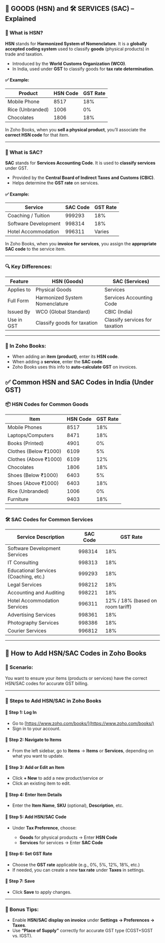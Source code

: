 ## 🛒 GOODS (HSN) and 🛠️ SERVICES (SAC) – Explained

### 🔹 What is HSN?

**HSN** stands for **Harmonized System of Nomenclature**.
It is a **globally accepted coding system** used to classify **goods** (physical products) in trade and taxation.

* Introduced by the **World Customs Organization (WCO)**.
* In India, used under **GST** to classify goods for **tax rate determination**.

#### ✅ Example:

| Product          | HSN Code | GST Rate |
| ---------------- | -------- | -------- |
| Mobile Phone     | 8517     | 18%      |
| Rice (Unbranded) | 1006     | 0%       |
| Chocolates       | 1806     | 18%      |

In Zoho Books, when you **sell a physical product**, you’ll associate the **correct HSN code** for that item.

---

### 🔹 What is SAC?

**SAC** stands for **Services Accounting Code**.
It is used to **classify services** under GST.

* Provided by the **Central Board of Indirect Taxes and Customs (CBIC)**.
* Helps determine the **GST rate** on services.

#### ✅ Example:

| Service              | SAC Code | GST Rate |
| -------------------- | -------- | -------- |
| Coaching / Tuition   | 999293   | 18%      |
| Software Development | 998314   | 18%      |
| Hotel Accommodation  | 996311   | Varies   |

In Zoho Books, when you **invoice for services**, you assign the **appropriate SAC code** to the service item.

---

### 🔍 Key Differences:

| Feature    | HSN (Goods)                    | SAC (Services)                 |
| ---------- | ------------------------------ | ------------------------------ |
| Applies to | Physical Goods                 | Services                       |
| Full Form  | Harmonized System Nomenclature | Services Accounting Code       |
| Issued By  | WCO (Global Standard)          | CBIC (India)                   |
| Use in GST | Classify goods for taxation    | Classify services for taxation |

---

### 🧾 In Zoho Books:

* When adding an **item (product)**, enter its **HSN code**.
* When adding a **service**, enter the **SAC code**.
* Zoho Books uses this info to **auto-calculate GST** on invoices.


## ✅ **Common HSN and SAC Codes in India (Under GST)**

### 📦 **HSN Codes for Common Goods**

| Item                  | HSN Code | GST Rate |
| --------------------- | -------- | -------- |
| Mobile Phones         | 8517     | 18%      |
| Laptops/Computers     | 8471     | 18%      |
| Books (Printed)       | 4901     | 0%       |
| Clothes (Below ₹1000) | 6109     | 5%       |
| Clothes (Above ₹1000) | 6109     | 12%      |
| Chocolates            | 1806     | 18%      |
| Shoes (Below ₹1000)   | 6403     | 5%       |
| Shoes (Above ₹1000)   | 6403     | 18%      |
| Rice (Unbranded)      | 1006     | 0%       |
| Furniture             | 9403     | 18%      |

---

### 🛠️ **SAC Codes for Common Services**

| Service Description                   | SAC Code | GST Rate                         |
| ------------------------------------- | -------- | -------------------------------- |
| Software Development Services         | 998314   | 18%                              |
| IT Consulting                         | 998313   | 18%                              |
| Educational Services (Coaching, etc.) | 999293   | 18%                              |
| Legal Services                        | 998212   | 18%                              |
| Accounting and Auditing               | 998221   | 18%                              |
| Hotel Accommodation Services          | 996311   | 12% / 18% (based on room tariff) |
| Advertising Services                  | 998361   | 18%                              |
| Photography Services                  | 998386   | 18%                              |
| Courier Services                      | 996812   | 18%                              |

---

## 📘 How to Add HSN/SAC Codes in Zoho Books

### 🧾 Scenario:

You want to ensure your items (products or services) have the correct HSN/SAC codes for accurate GST billing.

---

### 👣 **Steps to Add HSN/SAC in Zoho Books**

#### 🔹 Step 1: Log In

* Go to [https://www.zoho.com/books/](https://www.zoho.com/books/)
* Sign in to your account.

#### 🔹 Step 2: Navigate to Items

* From the left sidebar, go to **Items** → **Items** or **Services**, depending on what you want to update.

#### 🔹 Step 3: Add or Edit an Item

* Click **+ New** to add a new product/service
  *or*
* Click an existing item to edit.

#### 🔹 Step 4: Enter Item Details

* Enter the **Item Name**, **SKU** (optional), **Description**, etc.

#### 🔹 Step 5: Add HSN/SAC Code

* Under **Tax Preference**, choose:

  * **Goods** for physical products → Enter **HSN Code**
  * **Services** for services → Enter **SAC Code**

#### 🔹 Step 6: Set GST Rate

* Choose the **GST rate** applicable (e.g., 0%, 5%, 12%, 18%, etc.)
* If needed, you can create a new **tax rate** under **Taxes** in settings.

#### 🔹 Step 7: Save

* Click **Save** to apply changes.

---

### 🎯 Bonus Tips:

* Enable **HSN/SAC display on invoice** under **Settings → Preferences → Taxes**.
* Use **“Place of Supply”** correctly for accurate GST type (CGST+SGST vs. IGST).